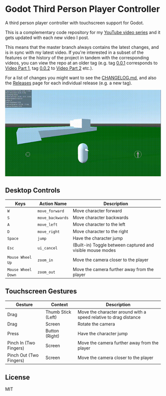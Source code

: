 # Godot Third Person Player Controller
A third person player controller with touchscreen support for Godot.

This is a complementary code repository for my [YouTube video series](https://www.youtube.com/playlist?list=PLlT0CCZ8Yw0mcxG_D_sSA-Imnc5tiR4tx) and it gets updated with each new video I post.

This means that the master branch always contains the latest changes, and is in sync with my latest video. If you're interested in a subset of the features or the history of the project in tandem with the corresponding videos, you can view the repo at an older tag (e.g. tag [0.0.1](https://github.com/selgesel/godot-third-person-controller/tree/0.0.1) corresponds to [Video Part 1](https://www.youtube.com/watch?v=PQF2Zd5kKFQ), tag [0.0.2](https://github.com/selgesel/godot-third-person-controller/tree/0.0.2) to [Video Part 2](https://www.youtube.com/watch?v=Q41vo6luWsk) etc.).

For a list of changes you might want to see the [CHANGELOG.md](./CHANGELOG.md), and also the [Releases](https://github.com/selgesel/godot-third-person-controller/releases) page for each individual release (e.g. a new tag).

![Preview](./preview.gif)

## Desktop Controls
| Keys | Action Name | Description |
|------|-------------|-------------|
| `W` | `move_forward` | Move character forward |
| `S` | `move_backwards` | Move character backwards |
| `A` | `move_left` | Move character to the left |
| `D` | `move_right` | Move character to the right |
| `Space` | `jump` | Have the character jump |
| `Esc` | `ui_cancel` | (Built-in) Toggle between captured and visible mouse modes |
| `Mouse Wheel Up` | `zoom_in` | Move the camera closer to the player |
| `Mouse Wheel Down` | `zoom_out` | Move the camera further away from the player |

## Touchscreen Gestures
| Gesture | Context | Description |
|---------|---------|-------------|
| Drag | Thumb Stick (Left) | Move the character around with a speed relative to drag distance |
| Drag | Screen | Rotate the camera |
| Press | Button (Right) | Have the character jump |
| Pinch In (Two Fingers) | Screen | Move the camera further away from the player |
| Pinch Out (Two Fingers) | Screen | Move the camera closer to the player |

## License
MIT

